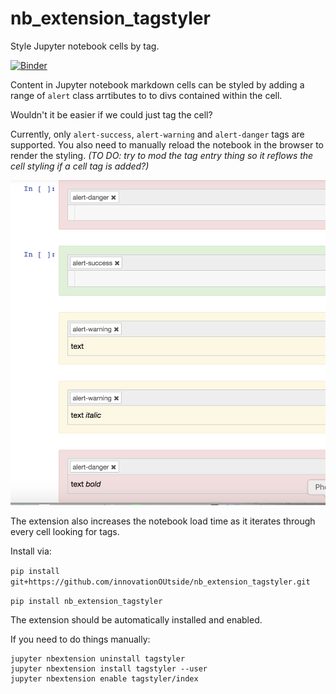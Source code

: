 # nb\_extension\_tagstyler
Style Jupyter notebook cells by tag.

[![Binder](https://mybinder.org/badge_logo.svg)](https://mybinder.org/v2/gh/innovationOUtside/nb_extension_tagstyler/master)


Content in Jupyter notebook markdown cells can be styled by adding a range of `alert` class arrtibutes to to divs contained within the cell.

Wouldn't it be easier if we could just tag the cell?

Currently, only `alert-success`, `alert-warning` and `alert-danger` tags are supported. You also need to manually reload the notebook in the browser to render the styling. *(TO DO: try to mod the tag entry thing so it reflows the cell styling if a cell tag is added?)*

![](.images/tagstyler.png)

The extension also increases the notebook load time as it iterates through every cell looking for tags.

Install via:

`pip install git+https://github.com/innovationOUtside/nb_extension_tagstyler.git`

`pip install nb_extension_tagstyler`

The extension should be automatically installed and enabled.

If you need to do things manually:

```
jupyter nbextension uninstall tagstyler
jupyter nbextension install tagstyler --user
jupyter nbextension enable tagstyler/index
```
